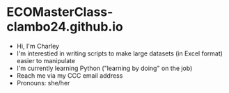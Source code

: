 # ECOMasterClass-clambo24.github.io
- Hi, I'm Charley
- I'm interestied in writing scripts to make large datasets (in Excel format) easier to manipulate
- I'm currently learning Python ("learning by doing" on the job)
- Reach me via my CCC email address
- Pronouns: she/her
